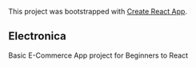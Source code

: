 This project was bootstrapped with [Create React App](https://github.com/facebookincubator/create-react-app).

## Electronica

Basic E-Commerce App project for Beginners to React